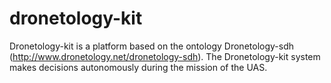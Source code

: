# dronetology-kit

Dronetology-kit is a platform based on the ontology Dronetology-sdh (http://www.dronetology.net/dronetology-sdh). 
The Dronetology-kit system makes decisions autonomously during the mission of the UAS.
